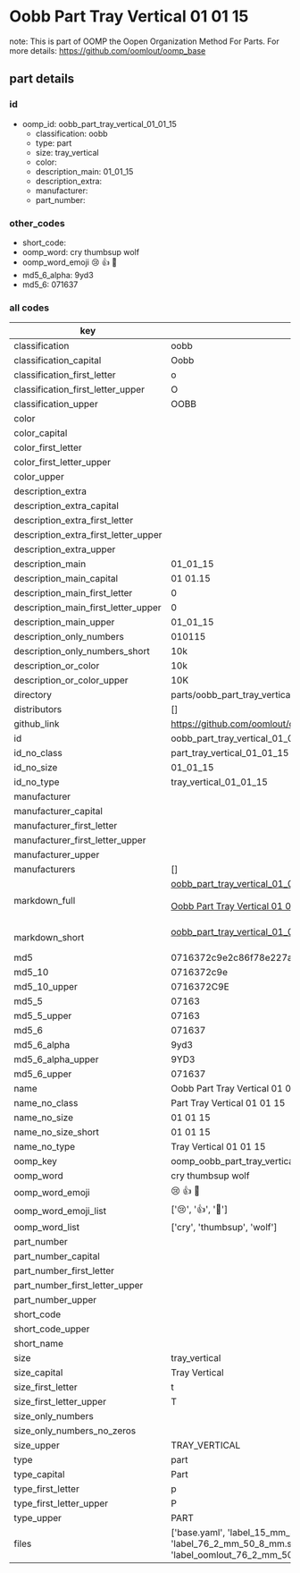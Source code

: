 # Oobb Part Tray Vertical 01 01 15  

note: This is part of OOMP the Oopen Organization Method For Parts. For more details: https://github.com/oomlout/oomp_base

##  part details





### id
* oomp_id: oobb_part_tray_vertical_01_01_15
  * classification: oobb
  * type: part
  * size: tray_vertical
  * color: 
  * description_main: 01_01_15
  * description_extra: 
  * manufacturer: 
  * part_number: 

### other_codes
* short_code: 
* oomp_word: cry thumbsup wolf
* oomp_word_emoji :cry: :thumbsup: :wolf:
* md5_6_alpha: 9yd3
* md5_6: 071637

### all codes 
| key | value |  
| --- | --- |  
| classification | oobb |  
| classification_capital | Oobb |  
| classification_first_letter | o |  
| classification_first_letter_upper | O |  
| classification_upper | OOBB |  
| color |  |  
| color_capital |  |  
| color_first_letter |  |  
| color_first_letter_upper |  |  
| color_upper |  |  
| description_extra |  |  
| description_extra_capital |  |  
| description_extra_first_letter |  |  
| description_extra_first_letter_upper |  |  
| description_extra_upper |  |  
| description_main | 01_01_15 |  
| description_main_capital | 01 01.15 |  
| description_main_first_letter | 0 |  
| description_main_first_letter_upper | 0 |  
| description_main_upper | 01_01_15 |  
| description_only_numbers | 010115 |  
| description_only_numbers_short | 10k |  
| description_or_color | 10k |  
| description_or_color_upper | 10K |  
| directory | parts/oobb_part_tray_vertical_01_01_15 |  
| distributors | [] |  
| github_link | https://github.com/oomlout/oomlout_oomp_part_src/tree/main/parts/oobb_part_tray_vertical_01_01_15/working |  
| id | oobb_part_tray_vertical_01_01_15 |  
| id_no_class | part_tray_vertical_01_01_15 |  
| id_no_size | 01_01_15 |  
| id_no_type | tray_vertical_01_01_15 |  
| manufacturer |  |  
| manufacturer_capital |  |  
| manufacturer_first_letter |  |  
| manufacturer_first_letter_upper |  |  
| manufacturer_upper |  |  
| manufacturers | [] |  
| markdown_full | [oobb_part_tray_vertical_01_01_15](https://github.com/oomlout/oomlout_oomp_part_src/tree/main/parts/oobb_part_tray_vertical_01_01_15/working)<br>[](https://github.com/oomlout/oomlout_oomp_part_src/tree/main/parts/oobb_part_tray_vertical_01_01_15/working)<br>[Oobb Part Tray Vertical 01 01 15](https://github.com/oomlout/oomlout_oomp_part_src/tree/main/parts/oobb_part_tray_vertical_01_01_15/working)<br><br> |  
| markdown_short | [oobb_part_tray_vertical_01_01_15](https://github.com/oomlout/oomlout_oomp_part_src/tree/main/parts/oobb_part_tray_vertical_01_01_15/working)<br><br> |  
| md5 | 0716372c9e2c86f78e227a6739c139ee |  
| md5_10 | 0716372c9e |  
| md5_10_upper | 0716372C9E |  
| md5_5 | 07163 |  
| md5_5_upper | 07163 |  
| md5_6 | 071637 |  
| md5_6_alpha | 9yd3 |  
| md5_6_alpha_upper | 9YD3 |  
| md5_6_upper | 071637 |  
| name | Oobb Part Tray Vertical 01 01 15 |  
| name_no_class | Part Tray Vertical 01 01 15 |  
| name_no_size | 01 01 15 |  
| name_no_size_short | 01 01 15 |  
| name_no_type | Tray Vertical 01 01 15 |  
| oomp_key | oomp_oobb_part_tray_vertical_01_01_15 |  
| oomp_word | cry thumbsup wolf |  
| oomp_word_emoji | :cry: :thumbsup: :wolf: |  
| oomp_word_emoji_list | [':cry:', ':thumbsup:', ':wolf:'] |  
| oomp_word_list | ['cry', 'thumbsup', 'wolf'] |  
| part_number |  |  
| part_number_capital |  |  
| part_number_first_letter |  |  
| part_number_first_letter_upper |  |  
| part_number_upper |  |  
| short_code |  |  
| short_code_upper |  |  
| short_name |  |  
| size | tray_vertical |  
| size_capital | Tray Vertical |  
| size_first_letter | t |  
| size_first_letter_upper | T |  
| size_only_numbers |  |  
| size_only_numbers_no_zeros |  |  
| size_upper | TRAY_VERTICAL |  
| type | part |  
| type_capital | Part |  
| type_first_letter | p |  
| type_first_letter_upper | P |  
| type_upper | PART |  
| files | ['base.yaml', 'label_15_mm_30_mm.pdf', 'label_15_mm_30_mm.svg', 'label_76_2_mm_50_8_mm.pdf', 'label_76_2_mm_50_8_mm.svg', 'label_oomlout_76_2_mm_50_8_mm.pdf', 'label_oomlout_76_2_mm_50_8_mm.svg', 'readme.md', 'working.json', 'working.yaml'] |  
